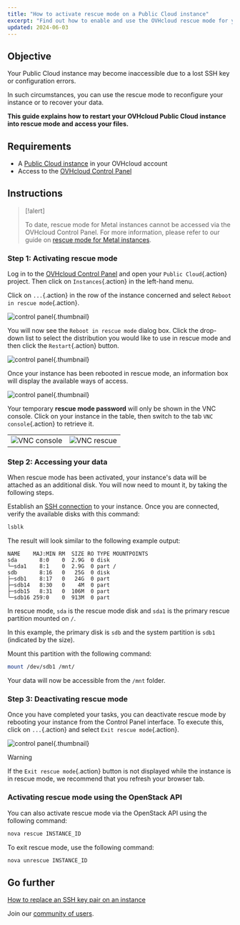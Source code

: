 ```yaml
---
title: "How to activate rescue mode on a Public Cloud instance"
excerpt: "Find out how to enable and use the OVHcloud rescue mode for your Public Cloud instance"
updated: 2024-06-03
---
```


## Objective

Your Public Cloud instance may become inaccessible due to a lost SSH key or configuration errors.

In such circumstances, you can use the rescue mode to reconfigure your instance or to recover your data. 

**This guide explains how to restart your OVHcloud Public Cloud instance into rescue mode and access your files.**

## Requirements

- A [Public Cloud instance](/links/public-cloud/public-cloud) in your OVHcloud account
- Access to the [OVHcloud Control Panel](/links/manager)

## Instructions

> [!alert]
>
> To date, rescue mode for Metal instances cannot be accessed via the OVHcloud Control Panel. For more information, please refer to our guide on [rescue mode for Metal instances](/pages/public_cloud/compute/rescue_mode_metal_instance).

### Step 1: Activating rescue mode

Log in to the [OVHcloud Control Panel](/links/manager) and open your `Public Cloud`{.action} project. Then click on `Instances`{.action} in the left-hand menu.

Click on `...`{.action} in the row of the instance concerned and select `Reboot in rescue mode`{.action}.

![control panel](images/rescue2022.png){.thumbnail}

You will now see the `Reboot in rescue mode` dialog box. Click the drop-down list to select the distribution you would like to use in rescue mode and then click the `Restart`{.action} button.

![control panel](images/rescue2.png){.thumbnail}

Once your instance has been rebooted in rescue mode, an information box will display the available ways of access. 

![control panel](images/rescuedata.png){.thumbnail}

Your temporary **rescue mode password** will only be shown in the VNC console. Click on your instance in the table, then switch to the tab `VNC console`{.action} to retrieve it.

<table><tbody><tr><td><img alt="VNC console" class="thumbnail" src="/images/vncconsole.png" loading="lazy"></td><td><img alt="VNC rescue" class="thumbnail" src="/images/vncrescue.png" loading="lazy"></td></tr></tbody></table>

### Step 2: Accessing your data

When rescue mode has been activated, your instance's data will be attached as an additional disk. You will now need to mount it, by taking the following steps.

Establish an [SSH connection](/pages/bare_metal_cloud/dedicated_servers/ssh_introduction) to your instance. Once you are connected, verify the available disks with this command:

```bash
lsblk
```

The result will look similar to the following example output:

```console
NAME    MAJ:MIN RM  SIZE RO TYPE MOUNTPOINTS
sda       8:0    0  2.9G  0 disk
└─sda1    8:1    0  2.9G  0 part /
sdb       8:16   0   25G  0 disk
├─sdb1    8:17   0   24G  0 part
├─sdb14   8:30   0    4M  0 part
├─sdb15   8:31   0  106M  0 part
└─sdb16 259:0    0  913M  0 part
```

In rescue mode, `sda` is the rescue mode disk and `sda1` is the primary rescue partition mounted on `/`.

In this example, the primary disk is `sdb` and the system partition is `sdb1` (indicated by the size).

Mount this partition with the following command:

```bash
mount /dev/sdb1 /mnt/
```

Your data will now be accessible from the `/mnt` folder.

### Step 3: Deactivating rescue mode

Once you have completed your tasks, you can deactivate rescue mode by rebooting your instance from the Control Panel interface. To execute this, click on `...`{.action} and select `Exit rescue mode`{.action}.

![control panel](images/rescueexit2022.png){.thumbnail}

> [!warning]
> If the `Exit rescue mode`{.action} button is not displayed while the instance is in rescue mode, we recommend that you refresh your browser tab.
>

### Activating rescue mode using the OpenStack API

You can also activate rescue mode via the OpenStack API using the following command:

```bash
nova rescue INSTANCE_ID
```

To exit rescue mode, use the following command:

```bash
nova unrescue INSTANCE_ID
```

## Go further

[How to replace an SSH key pair on an instance](/pages/public_cloud/compute/replacing_lost_ssh_key)

Join our [community of users](/links/community).

